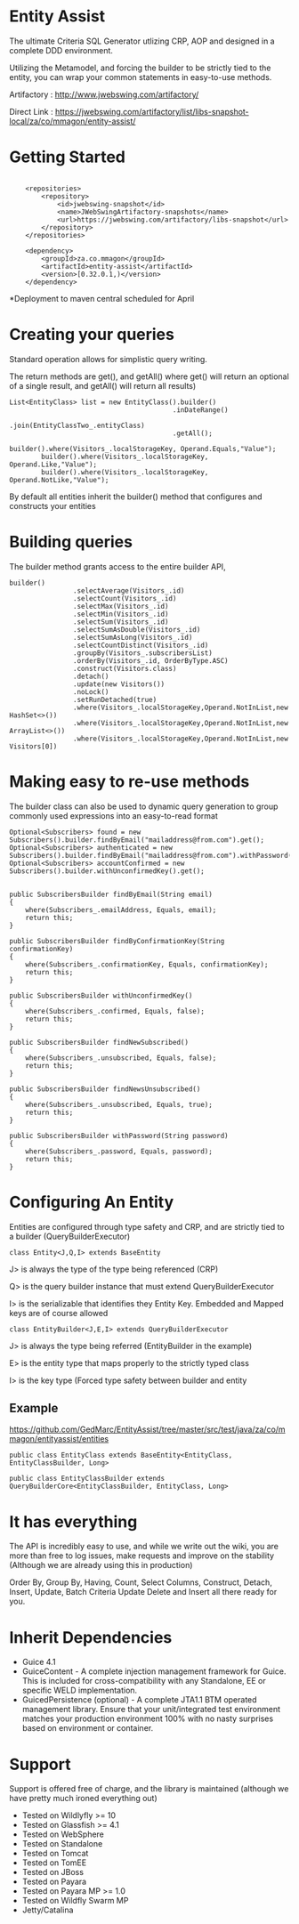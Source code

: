 # Entity Assist
The ultimate Criteria SQL Generator utlizing CRP, AOP and designed in a complete DDD environment.

Utilizing the Metamodel, and forcing the builder to be strictly tied to the entity, you can wrap your common statements in easy-to-use methods.

Artifactory : http://www.jwebswing.com/artifactory/

Direct Link : https://jwebswing.com/artifactory/list/libs-snapshot-local/za/co/mmagon/entity-assist/

# Getting Started
```

    <repositories>
        <repository>
            <id>jwebswing-snapshot</id>
            <name>JWebSwingArtifactory-snapshots</name>
            <url>https://jwebswing.com/artifactory/libs-snapshot</url>
        </repository>
    </repositories>
    
    <dependency>
        <groupId>za.co.mmagon</groupId>
        <artifactId>entity-assist</artifactId>
        <version>[0.32.0.1,)</version>
    </dependency>

```
*Deployment to maven central scheduled for April


# Creating your queries
Standard operation allows for simplistic query writing.

The return methods are get(), and getAll() where get() will return an optional of a single result, and getAll() will return all results) 

```
List<EntityClass> list = new EntityClass().builder()
				                         .inDateRange()
				                         .join(EntityClassTwo_.entityClass)
				                         .getAll();
				                         
builder().where(Visitors_.localStorageKey, Operand.Equals,"Value");
		builder().where(Visitors_.localStorageKey, Operand.Like,"Value");
		builder().where(Visitors_.localStorageKey, Operand.NotLike,"Value");
```

By default all entities inherit the builder() method that configures and constructs your entities

# Building queries
The builder method grants access to the entire builder API, 

```
builder()
				.selectAverage(Visitors_.id)
				.selectCount(Visitors_.id)
				.selectMax(Visitors_.id)
				.selectMin(Visitors_.id)
				.selectSum(Visitors_.id)
				.selectSumAsDouble(Visitors_.id)
				.selectSumAsLong(Visitors_.id)
				.selectCountDistinct(Visitors_.id)
				.groupBy(Visitors_.subscribersList)
				.orderBy(Visitors_.id, OrderByType.ASC)
				.construct(Visitors.class)
				.detach()
				.update(new Visitors())
				.noLock()
				.setRunDetached(true)
				.where(Visitors_.localStorageKey,Operand.NotInList,new HashSet<>())
				.where(Visitors_.localStorageKey,Operand.NotInList,new ArrayList<>())
				.where(Visitors_.localStorageKey,Operand.NotInList,new Visitors[0])
```

# Making easy to re-use methods
The builder class can also be used to dynamic query generation to group commonly used expressions into an easy-to-read format

```
Optional<Subscribers> found = new Subscribers().builder.findByEmail("mailaddress@from.com").get();
Optional<Subscribers> authenticated = new Subscribers().builder.findByEmail("mailaddress@from.com").withPassword("encryptedPassword1").get();
Optional<Subscribers> accountConfirmed = new Subscribers().builder.withUnconfirmedKey().get();
```

```

public SubscribersBuilder findByEmail(String email)
{
    where(Subscribers_.emailAddress, Equals, email);
    return this;
}

public SubscribersBuilder findByConfirmationKey(String confirmationKey)
{
    where(Subscribers_.confirmationKey, Equals, confirmationKey);
    return this;
}

public SubscribersBuilder withUnconfirmedKey()
{
    where(Subscribers_.confirmed, Equals, false);
    return this;
}

public SubscribersBuilder findNewSubscribed()
{
    where(Subscribers_.unsubscribed, Equals, false);
    return this;
}

public SubscribersBuilder findNewsUnsubscribed()
{
    where(Subscribers_.unsubscribed, Equals, true);
    return this;
}

public SubscribersBuilder withPassword(String password)
{
    where(Subscribers_.password, Equals, password);
    return this;
}

```


# Configuring An Entity
Entities are configured through type safety and CRP, and are strictly tied to a builder (QueryBuilderExecutor)

```
class Entity<J,Q,I> extends BaseEntity
```
J> is always the type of the type being referenced (CRP)

Q> is the query builder instance that must extend QueryBuilderExecutor

I> is the serializable that identifies they Entity Key. Embedded and Mapped keys are of course allowed

```
class EntityBuilder<J,E,I> extends QueryBuilderExecutor
```
J> is always the type being referred (EntityBuilder in the example)

E> is the entity type that maps properly to the strictly typed class

I> is the key type (Forced type safety between builder and entity

## Example
https://github.com/GedMarc/EntityAssist/tree/master/src/test/java/za/co/mmagon/entityassist/entities

```
public class EntityClass extends BaseEntity<EntityClass, EntityClassBuilder, Long>

public class EntityClassBuilder extends QueryBuilderCore<EntityClassBuilder, EntityClass, Long>
```


# It has everything
The API is incredibly easy to use, and while we write out the wiki, you are more than free to log issues, make requests and improve on the stability (Although we are already using this in production)

Order By, Group By, Having, Count, Select Columns, Construct, Detach, Insert, Update, Batch Criteria Update Delete and Insert all there ready for you.

# Inherit Dependencies
* Guice 4.1
* GuiceContent - A complete injection management framework for Guice. This is included for cross-compatibility with any Standalone, EE or specific WELD implementation. 
* GuicedPersistence (optional) - A complete JTA1.1 BTM operated management library. Ensure that your unit/integrated test environment matches your production environment 100% with no nasty surprises based on environment or container. 

# Support
Support is offered free of charge, and the library is maintained (although we have pretty much ironed everything out)
* Tested on Wildlyfly >= 10
* Tested on Glassfish >= 4.1
* Tested on WebSphere
* Tested on Standalone
* Tested on Tomcat
* Tested on TomEE
* Tested on JBoss
* Tested on Payara
* Tested on Payara MP >= 1.0
* Tested on Wildfly Swarm MP
* Jetty/Catalina
